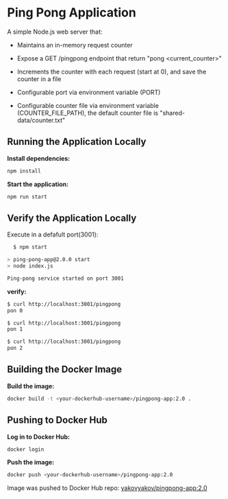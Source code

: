 # Ping Pong Application

A simple Node.js web server that:

* Maintains an in-memory request counter

* Expose a GET /pingpong endpoint that return "pong <current_counter>"

* Increments the counter with each request (start at 0), and save the counter in a file

* Configurable port via environment variable (PORT)

* Configurable counter file via environment variable (COUNTER_FILE_PATH), the default counter file is "shared-data/counter.txt"

## Running the Application Locally

**Install dependencies:**

  ```bash
  npm install
  ```

**Start the application:**

  ```bash
  npm run start
  ```

## Verify the Application Locally

Execute in a defafult port(3001):

  ```bash
    $ npm start 

  > ping-pong-app@2.0.0 start
  > node index.js

  Ping-pong service started on port 3001

  ```

  **verify:**

  ```bash
  $ curl http://localhost:3001/pingpong
  pon 0

  $ curl http://localhost:3001/pingpong
  pon 1

  $ curl http://localhost:3001/pingpong
  pon 2

  ```

## Building the Docker Image

**Build the image:**

  ```bash
  docker build -t <your-dockerhub-username>/pingpong-app:2.0 .
  ```

## Pushing to Docker Hub

**Log in to Docker Hub:**

  ```bash
  docker login
  ```

**Push the image:**

  ```bash
  docker push <your-dockerhub-username>/pingpong-app:2.0
  ```

Image was pushed to Docker Hub repo: [yakovyakov/pingpong-app:2.0](https://hub.docker.com/r/yakovyakov/pingpong-app/tags?name=2.0)
